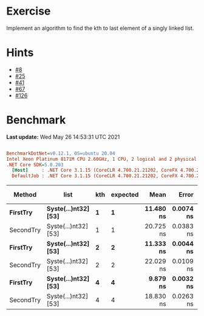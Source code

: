 ﻿# Exercise

Implement an algorithm to find the kth to last element of a singly linked list.


# Hints
- [#8](../../../hints.md#8)
- [#25](../../../hints.md#25)
- [#41](../../../hints.md#41)
- [#67](../../../hints.md#67)
- [#126](../../../hints.md#126)

# Benchmark

**Last update:** Wed May 26 14:53:31 UTC 2021

``` ini

BenchmarkDotNet=v0.12.1, OS=ubuntu 20.04
Intel Xeon Platinum 8171M CPU 2.60GHz, 1 CPU, 2 logical and 2 physical cores
.NET Core SDK=5.0.203
  [Host]     : .NET Core 3.1.15 (CoreCLR 4.700.21.21202, CoreFX 4.700.21.21402), X64 RyuJIT
  DefaultJob : .NET Core 3.1.15 (CoreCLR 4.700.21.21202, CoreFX 4.700.21.21402), X64 RyuJIT


```
|    Method |                 list | kth | expected |      Mean |     Error |    StdDev | Gen 0 | Gen 1 | Gen 2 | Allocated |
|---------- |--------------------- |---- |--------- |----------:|----------:|----------:|------:|------:|------:|----------:|
|  **FirstTry** | **Syste(...)nt32] [53]** |   **1** |        **1** | **11.480 ns** | **0.0074 ns** | **0.0069 ns** |     **-** |     **-** |     **-** |         **-** |
| SecondTry | Syste(...)nt32] [53] |   1 |        1 | 20.725 ns | 0.0383 ns | 0.0299 ns |     - |     - |     - |         - |
|  **FirstTry** | **Syste(...)nt32] [53]** |   **2** |        **2** | **11.333 ns** | **0.0044 ns** | **0.0041 ns** |     **-** |     **-** |     **-** |         **-** |
| SecondTry | Syste(...)nt32] [53] |   2 |        2 | 22.029 ns | 0.0109 ns | 0.0102 ns |     - |     - |     - |         - |
|  **FirstTry** | **Syste(...)nt32] [53]** |   **4** |        **4** |  **9.879 ns** | **0.0032 ns** | **0.0030 ns** |     **-** |     **-** |     **-** |         **-** |
| SecondTry | Syste(...)nt32] [53] |   4 |        4 | 18.830 ns | 0.0263 ns | 0.0233 ns |     - |     - |     - |         - |
